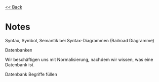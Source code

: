 [<< Back](../SuD.md)

# Notes

Syntax, Symbol, Semantik
bei Syntax-Diagrammen (Railroad Diagramme)

Datenbanken

Wir beschäftigen uns mit Normalisierung,
nachdem wir wissen, was eine Datenbank ist.

Datenbank Begriffe füllen
